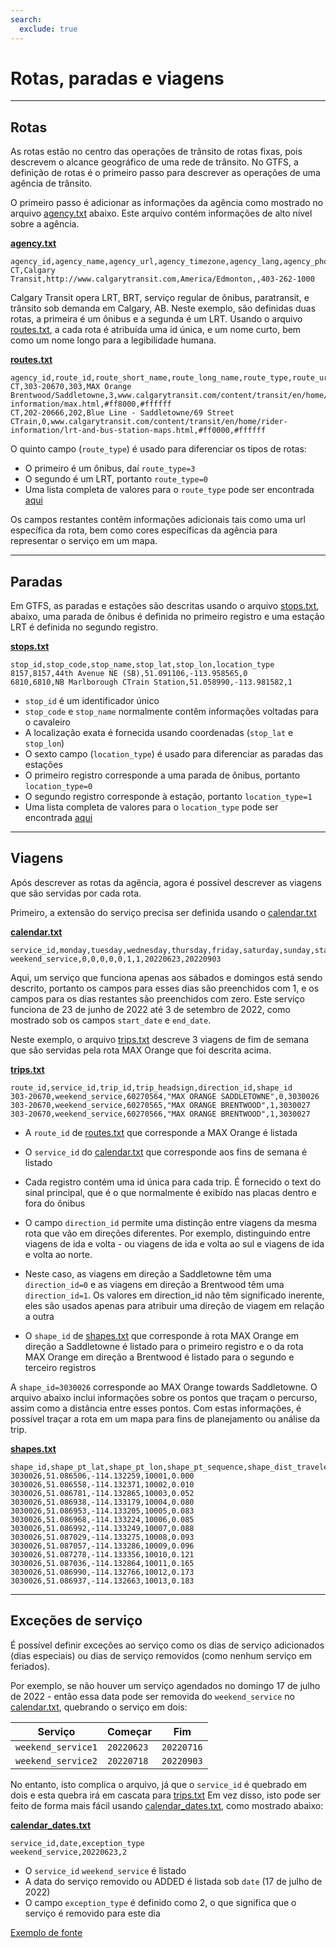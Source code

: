 ```yaml
---
search:
  exclude: true
---
```


# Rotas, paradas e viagens

<hr/>

## Rotas

As rotas estão no centro das operações de trânsito de rotas fixas, pois descrevem o alcance geográfico de uma rede de trânsito. No GTFS, a definição de rotas é o primeiro passo para descrever as operações de uma agência de trânsito.

O primeiro passo é adicionar as informações da agência como mostrado no arquivo [agency.txt](../../reference/#agencytxt) abaixo. Este arquivo contém informações de alto nível sobre a agência.

[**agency.txt**](../../reference/#agencytxt)

    agency_id,agency_name,agency_url,agency_timezone,agency_lang,agency_phone
    CT,Calgary Transit,http://www.calgarytransit.com,America/Edmonton,,403-262-1000

Calgary Transit opera LRT, BRT, serviço regular de ônibus, paratransit, e trânsito sob demanda em Calgary, AB. Neste exemplo, são definidas duas rotas, a primeira é um ônibus e a segunda é um LRT. Usando o arquivo [routes.txt](../../reference/#routestxt), a cada rota é atribuída uma id única, e um nome curto, bem como um nome longo para a legibilidade humana.

[**routes.txt**](../../reference/#routestxt)

    agency_id,route_id,route_short_name,route_long_name,route_type,route_url,route_color,route_text_color
    CT,303-20670,303,MAX Orange Brentwood/Saddletowne,3,www.calgarytransit.com/content/transit/en/home/rider-information/max.html,#ff8000,#ffffff
    CT,202-20666,202,Blue Line - Saddletowne/69 Street CTrain,0,www.calgarytransit.com/content/transit/en/home/rider-information/lrt-and-bus-station-maps.html,#ff0000,#ffffff

O quinto campo (`route_type`) é usado para diferenciar os tipos de rotas:

- O primeiro é um ônibus, daí `route_type=3`
- O segundo é um LRT, portanto `route_type=0`
- Uma lista completa de valores para o `route_type` pode ser encontrada [aqui](../../reference/#routestxt)

Os campos restantes contêm informações adicionais tais como uma url específica da rota, bem como cores específicas da agência para representar o serviço em um mapa.

<hr/>

## Paradas

Em GTFS, as paradas e estações são descritas usando o arquivo [stops.txt](../../reference/#stopstxt), abaixo, uma parada de ônibus é definida no primeiro registro e uma estação LRT é definida no segundo registro.

[**stops.txt**](../../reference/#stopstxt)

    stop_id,stop_code,stop_name,stop_lat,stop_lon,location_type
    8157,8157,44th Avenue NE (SB),51.091106,-113.958565,0
    6810,6810,NB Marlborough CTrain Station,51.058990,-113.981582,1

- `stop_id` é um identificador único
- `stop_code` e `stop_name` normalmente contêm informações voltadas para o cavaleiro
- A localização exata é fornecida usando coordenadas (`stop_lat` e `stop_lon`)
- O sexto campo (`location_type`) é usado para diferenciar as paradas das estações
- O primeiro registro corresponde a uma parada de ônibus, portanto `location_type=0`
- O segundo registro corresponde à estação, portanto `location_type=1`
- Uma lista completa de valores para o `location_type` pode ser encontrada [aqui](../../reference/stopstxt)

<hr/>

## Viagens

Após descrever as rotas da agência, agora é possível descrever as viagens que são servidas por cada rota.

Primeiro, a extensão do serviço precisa ser definida usando o [calendar.txt](../../reference/#calendartxt)

[**calendar.txt**](../../reference/#calendartxt)

    service_id,monday,tuesday,wednesday,thursday,friday,saturday,sunday,start_date,end_date
    weekend_service,0,0,0,0,0,1,1,20220623,20220903

Aqui, um serviço que funciona apenas aos sábados e domingos está sendo descrito, portanto os campos para esses dias são preenchidos com 1, e os campos para os dias restantes são preenchidos com zero. Este serviço funciona de 23 de junho de 2022 até 3 de setembro de 2022, como mostrado sob os campos `start_date` e `end_date`.

Neste exemplo, o arquivo [trips.txt](../../reference/#tripstxt) descreve 3 viagens de fim de semana que são servidas pela rota MAX Orange que foi descrita acima.

[**trips.txt**](../../reference/#tripstxt)

    route_id,service_id,trip_id,trip_headsign,direction_id,shape_id
    303-20670,weekend_service,60270564,"MAX ORANGE SADDLETOWNE",0,3030026
    303-20670,weekend_service,60270565,"MAX ORANGE BRENTWOOD",1,3030027
    303-20670,weekend_service,60270566,"MAX ORANGE BRENTWOOD",1,3030027

- A `route_id` de [routes.txt](../../reference/#routestxt) que corresponde a MAX Orange é listada
- O `service_id` do [calendar.txt](../../reference/#calendartxt) que corresponde aos fins de semana é listado
- Cada registro contém uma id única para cada trip. É fornecido o text do sinal principal, que é o que normalmente é exibido nas placas dentro e fora do ônibus

- O campo `direction_id` permite uma distinção entre viagens da mesma rota que vão em direções diferentes. Por exemplo, distinguindo entre viagens de ida e volta - ou viagens de ida e volta ao sul e viagens de ida e volta ao norte.
- Neste caso, as viagens em direção a Saddletowne têm uma `direction_id=0` e as viagens em direção a Brentwood têm uma `direction_id=1`. Os valores em direction_id não têm significado inerente, eles são usados apenas para atribuir uma direção de viagem em relação a outra
- O `shape_id` de [shapes.txt](../../reference/#shapestxt) que corresponde à rota MAX Orange em direção a Saddletowne é listado para o primeiro registro e o da rota MAX Orange em direção a Brentwood é listado para o segundo e terceiro registros

A `shape_id=3030026` corresponde ao MAX Orange towards Saddletowne. O arquivo abaixo inclui informações sobre os pontos que traçam o percurso, assim como a distância entre esses pontos. Com estas informações, é possível traçar a rota em um mapa para fins de planejamento ou análise da trip.

[**shapes.txt**](../../reference/#shapestxt)

    shape_id,shape_pt_lat,shape_pt_lon,shape_pt_sequence,shape_dist_traveled
    3030026,51.086506,-114.132259,10001,0.000
    3030026,51.086558,-114.132371,10002,0.010
    3030026,51.086781,-114.132865,10003,0.052
    3030026,51.086938,-114.133179,10004,0.080
    3030026,51.086953,-114.133205,10005,0.083
    3030026,51.086968,-114.133224,10006,0.085
    3030026,51.086992,-114.133249,10007,0.088
    3030026,51.087029,-114.133275,10008,0.093
    3030026,51.087057,-114.133286,10009,0.096
    3030026,51.087278,-114.133356,10010,0.121
    3030026,51.087036,-114.132864,10011,0.165
    3030026,51.086990,-114.132766,10012,0.173
    3030026,51.086937,-114.132663,10013,0.183

<hr/>

## Exceções de serviço

É possível definir exceções ao serviço como os dias de serviço adicionados (dias especiais) ou dias de serviço removidos (como nenhum serviço em feriados).

Por exemplo, se não houver um serviço agendados no domingo 17 de julho de 2022 - então essa data pode ser removida do `weekend_service` no [calendar.txt](../../reference/#calendartxt), quebrando o serviço em dois:

| Serviço            | Começar    | Fim        |
| ------------------ |------------|------------|
| `weekend_service1` | `20220623` | `20220716` |
| `weekend_service2` | `20220718` | `20220903` |

No entanto, isto complica o arquivo, já que o `service_id` é quebrado em dois e esta quebra irá em cascata para [trips.txt](../../reference/#tripstxt) Em vez disso, isto pode ser feito de forma mais fácil usando [calendar_dates.txt](../../reference/#calendar_datestxt), como mostrado abaixo:

[**calendar_dates.txt**](../../reference/#calendar_datestxt)

    service_id,date,exception_type
    weekend_service,20220623,2

- O `service_id` `weekend_service` é listado
- A data do serviço removido ou ADDED é listada sob `date` (17 de julho de 2022)
- O campo `exception_type` é definido como 2, o que significa que o serviço é removido para este dia

[Exemplo de fonte](https://data.calgary.ca/download/npk7-z3bj/application%2Fzip)
